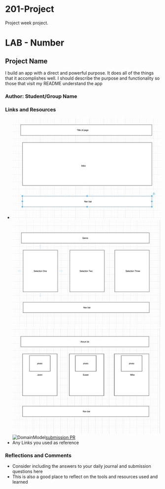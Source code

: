 # 201-Project
Project week project.
# LAB - Number

## Project Name

I build an app with a direct and powerful purpose. It does all of the things that it accomplishes well. I should describe the purpose and functionality so those that visit my README understand the app

### Author: Student/Group Name

### Links and Resources
* ![Page1](/assets/Page1.png)
![Results Page 2](/assets/resultsPage2.png)
 ![About Us Page](/assets/AboutUsPage-3.png)
 ![DomainModel](/assest/DomainModel.png)[submission PR](http://xyz.com)
* Any Links you used as reference

### Reflections and Comments
* Consider including the answers to your daily journal and submission questions here
* This is also a good place to reflect on the tools and resources used and learned


